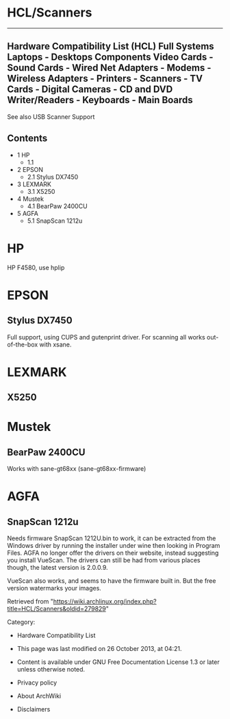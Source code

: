 HCL/Scanners
============

  --------------------------------------------------------------------------------------------------------------------------------------------------------------------------------------
  Hardware Compatibility List (HCL)
  Full Systems
  Laptops - Desktops
  Components
  Video Cards - Sound Cards - Wired Net Adapters - Modems - Wireless Adapters - Printers - Scanners - TV Cards - Digital Cameras - CD and DVD Writer/Readers - Keyboards - Main Boards
  --------------------------------------------------------------------------------------------------------------------------------------------------------------------------------------

See also USB Scanner Support

Contents
--------

-   1 HP
    -   1.1
-   2 EPSON
    -   2.1 Stylus DX7450
-   3 LEXMARK
    -   3.1 X5250
-   4 Mustek
    -   4.1 BearPaw 2400CU
-   5 AGFA
    -   5.1 SnapScan 1212u

HP
==

HP F4580, use hplip

EPSON
=====

Stylus DX7450
-------------

Full support, using CUPS and gutenprint driver. For scanning all works
out-of-the-box with xsane.

LEXMARK
=======

X5250
-----

Mustek
======

BearPaw 2400CU
--------------

Works with sane-gt68xx (sane-gt68xx-firmware)

  

AGFA
====

SnapScan 1212u
--------------

Needs firmware SnapScan 1212U.bin to work, it can be extracted from the
Windows driver by running the installer under wine then looking in
Program Files. AGFA no longer offer the drivers on their website,
instead suggesting you install VueScan. The drivers can still be had
from various places though, the latest version is 2.0.0.9.

VueScan also works, and seems to have the firmware built in. But the
free version watermarks your images.

Retrieved from
"https://wiki.archlinux.org/index.php?title=HCL/Scanners&oldid=279829"

Category:

-   Hardware Compatibility List

-   This page was last modified on 26 October 2013, at 04:21.
-   Content is available under GNU Free Documentation License 1.3 or
    later unless otherwise noted.
-   Privacy policy
-   About ArchWiki
-   Disclaimers
